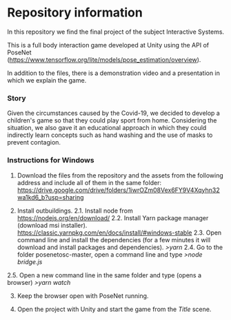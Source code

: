 # Repository information
In this repository we find the final project of the subject Interactive Systems.

This is a full body interaction game developed at Unity using the API of PoseNet (https://www.tensorflow.org/lite/models/pose_estimation/overview).

In addition to the files, there is a demonstration video and a presentation in which we explain the game.

### Story
Given the circumstances caused by the Covid-19, we decided to develop a children's game so that they could play sport from home. Considering the situation, we also gave it an educational approach in which they could indirectly learn concepts such as hand washing and the use of masks to prevent contagion.

### Instructions for Windows
1. Download the files from the repository and the assets from the following address and include all of them in the same folder: 
https://drive.google.com/drive/folders/1iwrOZm08Vex6FY9V4Xqyhn32wa1kd6_b?usp=sharing

2. Install outbuildings.
2.1. Install node from https://nodejs.org/en/download/
2.2. Install Yarn package manager (download msi installer).
https://classic.yarnpkg.com/en/docs/install/#windows-stable
2.3. Open command line and install the dependencies (for a few minutes it will
download and install packages and dependencies).
*>yarn*
2.4. Go to the folder posenetosc-master, open a command line and type
*>node bridge.js*

2.5.  Open a new command line in the same folder and type (opens a browser)
*>yarn watch*

3. Keep the browser open with PoseNet running.

4. Open the project with Unity and start the game from the *Title* scene.
